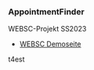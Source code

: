 ### AppointmentFinder
WEBSC-Projekt SS2023

* [WEBSC Demoseite](http://localhost/fh-websc/backend/simpleJsonClient/simplePersonHandle.html)

t4est